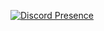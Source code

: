 [![Discord Presence](https://lanyard.cnrad.dev/api/1015623217093820426)](https://discord.com/users/1015623217093820426)
